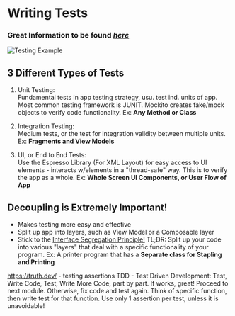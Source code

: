 # Writing Tests
### Great Information to be found *[here](https://developer.android.com/training/testing/fundamentals?authuser=3#medium-tests)*
![Testing Example](https://developer.android.com/static/training/testing/fundamentals/test-scopes.png?authuser=3)

## 3 Different Types of Tests
1. Unit Testing:
   <br>Fundamental tests in app testing strategy, usu. test ind. units of app. Most common testing framework is JUNIT. Mockito creates fake/mock objects to verify code functionality. Ex: **Any Method or Class**

2. Integration Testing:
   <br>Medium tests, or the test for integration validity between multiple units. Ex: **Fragments and View Models**
3. UI, or End to End Tests:
   <br>Use the Espresso Library (For XML Layout) for easy access to UI elements - interacts w/elements in a "thread-safe" way. This is to verify the app as a whole. Ex: **Whole Screen UI Components, or User Flow of App**

## Decoupling is Extremely Important!
- Makes testing more easy and effective
- Split up app into layers, such as View Model or a Composable layer
- Stick to the [Interface Segregation Principle!](https://en.wikipedia.org/wiki/Interface_segregation_principle) TL;DR: Split up your code into various "layers" that deal with a specific functionality of your program. Ex: A printer program that has a **Separate class for Stapling and Printing**

https://truth.dev/ - testing assertions
TDD - Test Driven Development: Test, Write Code, Test, Write More Code, part by part. If works, great! Proceed to next module. Otherwise, fix code and test again. Think of specific function, then write test for that function. Use only 1 assertion per test, unless it is unavoidable!
